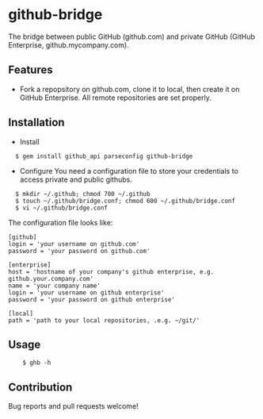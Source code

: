 github-bridge
===========

The bridge between public GitHub (github.com) and private GitHub (GitHub Enterprise, github.mycompany.com).

Features
--------

* Fork a repopsitory on github.com, clone it to local, then create it on GitHub Enterprise. All remote repositories are set properly.

Installation
------------

* Install

```
  $ gem install github_api parseconfig github-bridge
```

* Configure
You need a configuration file to store your credentials to access private and public githubs.

```
  $ mkdir ~/.github; chmod 700 ~/.github
  $ touch ~/.github/bridge.conf; chmod 600 ~/.github/bridge.conf
  $ vi ~/.github/bridge.conf
```

The configuration file looks like:

```
[github]
login = 'your username on github.com'
password = 'your password on github.com'

[enterprise]
host = 'hostname of your company's github enterprise, e.g. github.your.company.com'
name = 'your company name'
login = 'your username on github enterprise'
password = 'your password on github enterprise'

[local]
path = 'path to your local repositories, .e.g. ~/git/'
```

Usage
-----

```
    $ ghb -h
```

Contribution
------------
Bug reports and pull requests welcome!
